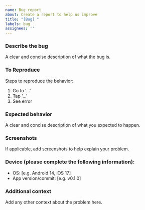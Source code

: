 ```yaml
---
name: Bug report
about: Create a report to help us improve
title: "[Bug] "
labels: bug
assignees: ''
---
```


### Describe the bug
A clear and concise description of what the bug is.

### To Reproduce
Steps to reproduce the behavior:
1. Go to '...'
2. Tap '...'
3. See error

### Expected behavior
A clear and concise description of what you expected to happen.

### Screenshots
If applicable, add screenshots to help explain your problem.

### Device (please complete the following information):
- OS: [e.g. Android 14, iOS 17]
- App version/commit: [e.g. v0.1.0]

### Additional context
Add any other context about the problem here.

